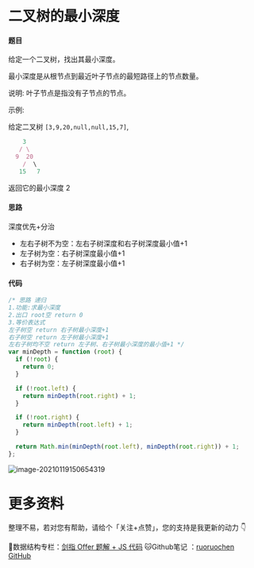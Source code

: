 # 二叉树的最小深度

#### 题目

给定一个二叉树，找出其最小深度。

最小深度是从根节点到最近叶子节点的最短路径上的节点数量。

说明: 叶子节点是指没有子节点的节点。

示例:

给定二叉树 `[3,9,20,null,null,15,7]`,

```js
    3
   / \
  9  20
    /  \
   15   7
```

返回它的最小深度 2

#### 思路

深度优先+分治

- 左右子树不为空：左右子树深度和右子树深度最小值+1
- 左子树为空：右子树深度最小值+1
- 右子树为空：左子树深度最小值+1

#### 代码

```js
/* 思路 递归
1.功能:求最小深度
2.出口 root空 return 0
3.等价表达式
左子树空 return 右子树最小深度+1
右子树空 return 左子树最小深度+1
左右子树均不空 return 左子树、右子树最小深度的最小值+1 */
var minDepth = function (root) {
  if (!root) {
    return 0;
  }

  if (!root.left) {
    return minDepth(root.right) + 1;
  }

  if (!root.right) {
    return minDepth(root.left) + 1;
  }

  return Math.min(minDepth(root.left), minDepth(root.right)) + 1;
};
```

![image-20210119150654319](http://ruoruochen-img-bed.oss-cn-beijing.aliyuncs.com/img/image-20210119150654319.png)

# 更多资料

整理不易，若对您有帮助，请给个「关注+点赞」，您的支持是我更新的动力 👇

📖数据结构专栏：[剑指 Offer 题解 + JS 代码](https://blog.csdn.net/weixin_43786756/category_10716516.html) 
🐱Github笔记 ：[ruoruochen GitHub](https://github.com/ruoruochen/front-end-note)